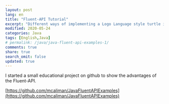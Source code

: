 ```yaml
---
layout: post
lang: en
title: "Fluent-API Tutorial"
excerpt: "Different ways of implementing a Logo Language style turtle in Java."
modified: 2020-05-24
categories: Java
tags: [English,Java]
# permalink: /java/java-fluent-api-examples-1/
comments: true
share: true
search_omit: false
updated: true
---
```



I started a small educational project on github to show the advantages of the Fluent-API.

[https://github.com/mcaliman/JavaFluentAPIExamples](https://github.com/mcaliman/JavaFluentAPIExamples)
